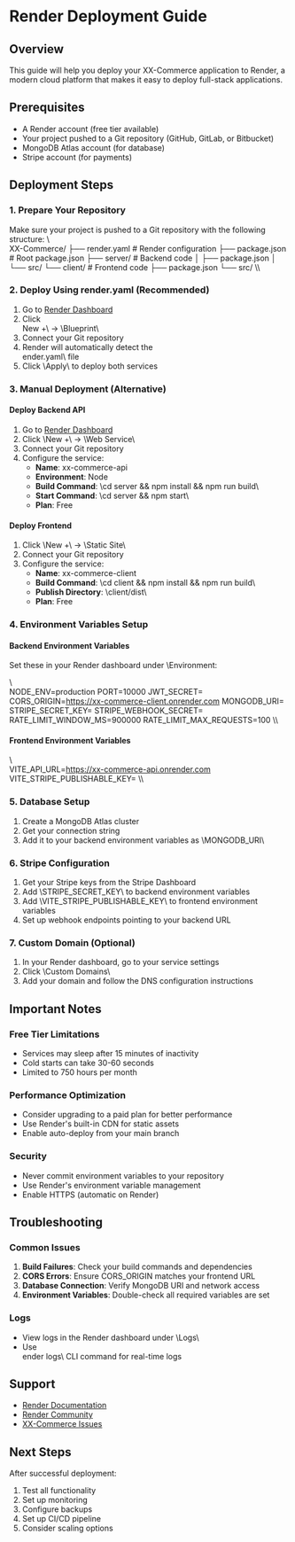 # Render Deployment Guide

## Overview
This guide will help you deploy your XX-Commerce application to Render, a modern cloud platform that makes it easy to deploy full-stack applications.

## Prerequisites
- A Render account (free tier available)
- Your project pushed to a Git repository (GitHub, GitLab, or Bitbucket)
- MongoDB Atlas account (for database)
- Stripe account (for payments)

## Deployment Steps

### 1. Prepare Your Repository
Make sure your project is pushed to a Git repository with the following structure:
\\\
XX-Commerce/
├── render.yaml          # Render configuration
├── package.json         # Root package.json
├── server/              # Backend code
│   ├── package.json
│   └── src/
└── client/              # Frontend code
    ├── package.json
    └── src/
\\\

### 2. Deploy Using render.yaml (Recommended)
1. Go to [Render Dashboard](https://dashboard.render.com)
2. Click \
New
+\ → \Blueprint\
3. Connect your Git repository
4. Render will automatically detect the \ender.yaml\ file
5. Click \Apply\ to deploy both services

### 3. Manual Deployment (Alternative)

#### Deploy Backend API
1. Go to [Render Dashboard](https://dashboard.render.com)
2. Click \New
+\ → \Web
Service\
3. Connect your Git repository
4. Configure the service:
   - **Name**: xx-commerce-api
   - **Environment**: Node
   - **Build Command**: \cd server && npm install && npm run build\
   - **Start Command**: \cd server && npm start\
   - **Plan**: Free

#### Deploy Frontend
1. Click \New
+\ → \Static
Site\
2. Connect your Git repository
3. Configure the service:
   - **Name**: xx-commerce-client
   - **Build Command**: \cd client && npm install && npm run build\
   - **Publish Directory**: \client/dist\
   - **Plan**: Free

### 4. Environment Variables Setup

#### Backend Environment Variables
Set these in your Render dashboard under \Environment\:

\\\
NODE_ENV=production
PORT=10000
JWT_SECRET=<generate-a-secure-secret>
CORS_ORIGIN=https://xx-commerce-client.onrender.com
MONGODB_URI=<your-mongodb-atlas-connection-string>
STRIPE_SECRET_KEY=<your-stripe-secret-key>
STRIPE_WEBHOOK_SECRET=<your-stripe-webhook-secret>
RATE_LIMIT_WINDOW_MS=900000
RATE_LIMIT_MAX_REQUESTS=100
\\\

#### Frontend Environment Variables
\\\
VITE_API_URL=https://xx-commerce-api.onrender.com
VITE_STRIPE_PUBLISHABLE_KEY=<your-stripe-publishable-key>
\\\

### 5. Database Setup
1. Create a MongoDB Atlas cluster
2. Get your connection string
3. Add it to your backend environment variables as \MONGODB_URI\

### 6. Stripe Configuration
1. Get your Stripe keys from the Stripe Dashboard
2. Add \STRIPE_SECRET_KEY\ to backend environment variables
3. Add \VITE_STRIPE_PUBLISHABLE_KEY\ to frontend environment variables
4. Set up webhook endpoints pointing to your backend URL

### 7. Custom Domain (Optional)
1. In your Render dashboard, go to your service settings
2. Click \Custom
Domains\
3. Add your domain and follow the DNS configuration instructions

## Important Notes

### Free Tier Limitations
- Services may sleep after 15 minutes of inactivity
- Cold starts can take 30-60 seconds
- Limited to 750 hours per month

### Performance Optimization
- Consider upgrading to a paid plan for better performance
- Use Render's built-in CDN for static assets
- Enable auto-deploy from your main branch

### Security
- Never commit environment variables to your repository
- Use Render's environment variable management
- Enable HTTPS (automatic on Render)

## Troubleshooting

### Common Issues
1. **Build Failures**: Check your build commands and dependencies
2. **CORS Errors**: Ensure CORS_ORIGIN matches your frontend URL
3. **Database Connection**: Verify MongoDB URI and network access
4. **Environment Variables**: Double-check all required variables are set

### Logs
- View logs in the Render dashboard under \Logs\
- Use \ender logs\ CLI command for real-time logs

## Support
- [Render Documentation](https://render.com/docs)
- [Render Community](https://community.render.com)
- [XX-Commerce Issues](https://github.com/your-repo/issues)

## Next Steps
After successful deployment:
1. Test all functionality
2. Set up monitoring
3. Configure backups
4. Set up CI/CD pipeline
5. Consider scaling options

